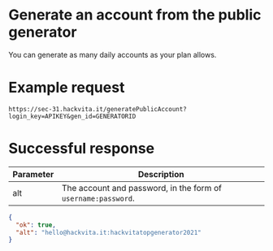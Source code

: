 # Generate an account from the public generator

You can generate as many daily accounts as your plan allows.

# Example request

`https://sec-31.hackvita.it/generatePublicAccount?login_key=APIKEY&gen_id=GENERATORID`

# Successful response

Parameter | Description
--------- | -----------
alt | The account and password, in the form of `username:password`.

```json
{
  "ok": true,
  "alt": "hello@hackvita.it:hackvitatopgenerator2021"
}
```
